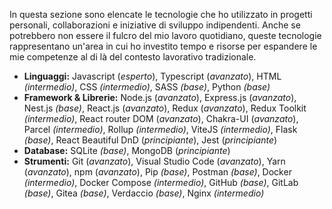 In questa sezione sono elencate le tecnologie che ho utilizzato in progetti personali, collaborazioni e iniziative di sviluppo indipendenti. Anche se potrebbero non essere il fulcro del mio lavoro quotidiano, queste tecnologie rappresentano un'area in cui ho investito tempo e risorse per espandere le mie competenze al di là del contesto lavorativo tradizionale.

- **Linguaggi:** Javascript (*esperto*), Typescript (*avanzato*), HTML *(intermedio)*, CSS *(intermedio)*, SASS *(base)*, Python *(base)*
- **Framework & Librerie:** Node.js (*avanzato*), Express.js (*avanzato*), Nest.js *(base)*, React.js (*avanzato*), Redux (*avanzato*), Redux Toolkit *(intermedio)*, React router DOM (*avanzato*), Chakra-UI (*avanzato*), Parcel *(intermedio)*, Rollup *(intermedio)*, ViteJS *(intermedio)*, Flask *(base)*, React Beautiful DnD (*principiante*), Jest (*principiante*)
- **Database:** SQLite *(base)*, MongoDB (*principiante*)
- **Strumenti:** Git (*avanzato*), Visual Studio Code (*avanzato*), Yarn (*avanzato*), npm (*avanzato*), Pip *(base)*, Postman *(base)*, Docker *(intermedio)*, Docker Compose *(intermedio)*, GitHub *(base)*, GitLab *(base)*, Gitea *(base)*, Verdaccio *(base)*, Nginx *(intermedio)*